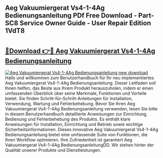 ## Aeg Vakuumiergerat Vs4-1-4Ag Bedienungsanleitung PDf Free Download - Part-SC8 Service Owner Guide - User Repair Edition 1VdT8

# <h2><a href="http://df64ly.blite.top/?on=Aeg+Vakuumiergerat+Vs4-1-4Ag+Bedienungsanleitung">🔗Download 👉🔴 Aeg Vakuumiergerat Vs4-1-4Ag Bedienungsanleitung</a></h2>

[![Aeg Vakuumiergerat Vs4-1-4Ag Bedienungsanleitung new download](https://i.imgur.com/lujVjoI.png)](http://df64ly.blite.top/?on=Aeg+Vakuumiergerat+Vs4-1-4Ag+Bedienungsanleitung)
Hallo und willkommen zum Benutzerhandbuch für Ihr neu implementiertes Aeg Vakuumiergerat Vs4-1-4Ag Bedienungsanleitung. Dieser Leitfaden soll Ihnen helfen, das Beste aus Ihrem Produkt herauszuholen, indem er einen umfassenden Überblick über seine Merkmale, Funktionen und Vorteile bietet. Sie finden Schritt-für-Schritt-Anleitungen für Installation, Verwendung, Wartung und Fehlerbehebung. Bevor Sie Ihren Aeg Vakuumiergerat Vs4-1-4Ag Bedienungsanleitung verwenden, lesen Sie bitte in diesem Benutzerhandbuch detaillierte Anweisungen zur Einrichtung, Bedienung und Fehlerbehebung des Produkts. Es enthält klare Anweisungen für Installation, Einrichtung und Betrieb sowie wichtige Sicherheitsinformationen. Dieses innovative Aeg Vakuumiergerat Vs4-1-4Ag Bedienungsanleitung bietet eine umfassende Suite von Funktionen, die Ihren Workflow optimieren. Ihre Zufriedenheit ist garantiert Aeg Vakuumiergerat Vs4-1-4Ag BedienungsanleitungDD. Wir stehen hinter der Qualität unserer Produkte und Dienstleistungen.
